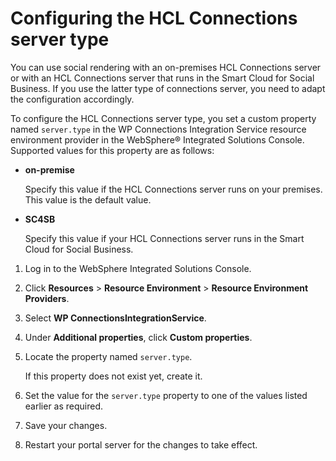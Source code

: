 # Configuring the HCL Connections server type

You can use social rendering with an on-premises HCL Connections server or with an HCL Connections server that runs in the Smart Cloud for Social Business. If you use the latter type of connections server, you need to adapt the configuration accordingly.

To configure the HCL Connections server type, you set a custom property named `server.type` in the WP Connections Integration Service resource environment provider in the WebSphere® Integrated Solutions Console. Supported values for this property are as follows:

-   **on-premise**

    Specify this value if the HCL Connections server runs on your premises. This value is the default value.

-   **SC4SB**

    Specify this value if your HCL Connections server runs in the Smart Cloud for Social Business.


1.  Log in to the WebSphere Integrated Solutions Console.

2.  Click **Resources** \> **Resource Environment** \> **Resource Environment Providers**.

3.  Select **WP ConnectionsIntegrationService**.

4.  Under **Additional properties**, click **Custom properties**.

5.  Locate the property named `server.type`.

    If this property does not exist yet, create it.

6.  Set the value for the `server.type` property to one of the values listed earlier as required.

7.  Save your changes.

8.  Restart your portal server for the changes to take effect.